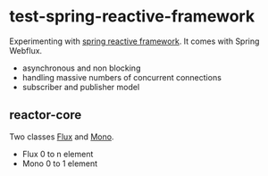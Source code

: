 # test-spring-reactive-framework
Experimenting with [spring reactive framework](https://spring.io/reactive).
It comes with Spring Webflux.

- asynchronous and non blocking
- handling massive numbers of concurrent connections
- subscriber and publisher model


## reactor-core
Two classes [Flux](https://projectreactor.io/docs/core/release/api/reactor/core/publisher/Flux.html) 
and [Mono](https://projectreactor.io/docs/core/release/api/reactor/core/publisher/Mono.html).
- Flux 0 to n element
- Mono 0 to 1 element
